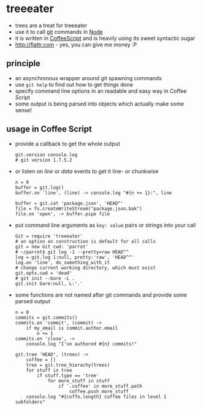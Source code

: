 # treeeater

* trees are a treat for treeeater
* use it to call [git](http://git-scm.com) commands in [Node](http://nodejs.org)
* it is written in [CoffeeScript](http://jashkenas.github.com/coffee-script/) and is heavily using its sweet syntactic sugar
* http://flattr.com - yes, you can give me money :P

## principle

* an asynchronous wrapper around git spawning commands
* use `git help` to find out how to get things done
* specify command line options in an readable and easy way in Coffee Script
* some output is being parsed into objects which actually make some sense!

## usage in Coffee Script

  * provide a callback to get the whole output

        git.version console.log
        # git version 1.7.5.2

  * or listen on _line_ or _data_ events to get it line- or chunkwise

        n = 0
        buffer = git.log()
        buffer.on 'line', (line) -> console.log "#{n += 1}:", line

        buffer = git.cat 'package.json', 'HEAD^'
        file = fs.createWriteStream("package.json.bak")
        file.on 'open', -> buffer.pipe file

  * put command line arguments as `key: value` pairs or strings into your call

        Git = require 'treeeater'
        # an option on construction is default for all calls
        git = new Git cwd: 'parrot'
        # ~/parrot$ git log -1 --pretty=raw HEAD^^
        log = git.log 1:null, pretty:'raw', 'HEAD^^'
        log.on 'line', do_something_with_it
        # change current working directory, which must exist
        git.opts.cwd = 'dead'
        # git init --bare -L .
        git.init bare:null, L:'.'

  * some functions are not named after git commands and provide some parsed
    output

        n = 0
        commits = git.commits()
        commits.on 'commit', (commit) ->
            if my_email is commit.author.email
                n += 1
        commits.on 'close', ->
            console.log "I've authored #{n} commits!"

        git.tree 'HEAD', (trees) ->
            coffee = []
            tree = git.tree_hierachy(trees)
            for stuff in tree
                if stuff.type == 'tree'
                    for more_stuff in stuff
                        if '.coffee' in more_stuff.path
                            coffee.push more_stuff
            console.log "#{coffe.length} coffee files in level 1 subfolders"

